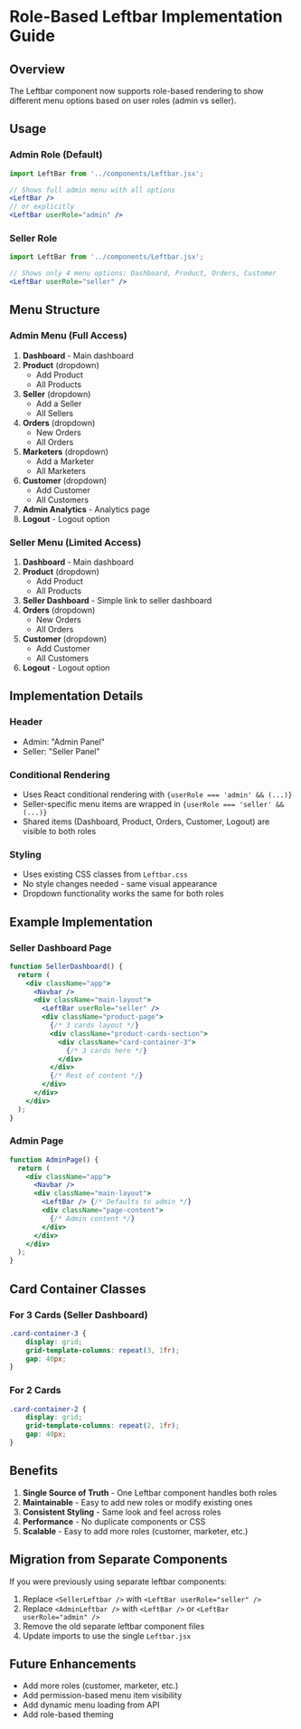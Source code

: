 # Role-Based Leftbar Implementation Guide

## Overview
The Leftbar component now supports role-based rendering to show different menu options based on user roles (admin vs seller).

## Usage

### Admin Role (Default)
```jsx
import LeftBar from '../components/Leftbar.jsx';

// Shows full admin menu with all options
<LeftBar />
// or explicitly
<LeftBar userRole="admin" />
```

### Seller Role
```jsx
import LeftBar from '../components/Leftbar.jsx';

// Shows only 4 menu options: Dashboard, Product, Orders, Customer
<LeftBar userRole="seller" />
```

## Menu Structure

### Admin Menu (Full Access)
1. **Dashboard** - Main dashboard
2. **Product** (dropdown)
   - Add Product
   - All Products
3. **Seller** (dropdown)
   - Add a Seller
   - All Sellers
4. **Orders** (dropdown)
   - New Orders
   - All Orders
5. **Marketers** (dropdown)
   - Add a Marketer
   - All Marketers
6. **Customer** (dropdown)
   - Add Customer
   - All Customers
7. **Admin Analytics** - Analytics page
8. **Logout** - Logout option

### Seller Menu (Limited Access)
1. **Dashboard** - Main dashboard
2. **Product** (dropdown)
   - Add Product
   - All Products
3. **Seller Dashboard** - Simple link to seller dashboard
4. **Orders** (dropdown)
   - New Orders
   - All Orders
5. **Customer** (dropdown)
   - Add Customer
   - All Customers
6. **Logout** - Logout option

## Implementation Details

### Header
- Admin: "Admin Panel"
- Seller: "Seller Panel"

### Conditional Rendering
- Uses React conditional rendering with `{userRole === 'admin' && (...)}`
- Seller-specific menu items are wrapped in `{userRole === 'seller' && (...)}`
- Shared items (Dashboard, Product, Orders, Customer, Logout) are visible to both roles

### Styling
- Uses existing CSS classes from `Leftbar.css`
- No style changes needed - same visual appearance
- Dropdown functionality works the same for both roles

## Example Implementation

### Seller Dashboard Page
```jsx
function SellerDashboard() {
  return (
    <div className="app">
      <Navbar />
      <div className="main-layout">
        <LeftBar userRole="seller" />
        <div className="product-page">
          {/* 3 cards layout */}
          <div className="product-cards-section">
            <div className="card-container-3">
              {/* 3 cards here */}
            </div>
          </div>
          {/* Rest of content */}
        </div>
      </div>
    </div>
  );
}
```

### Admin Page
```jsx
function AdminPage() {
  return (
    <div className="app">
      <Navbar />
      <div className="main-layout">
        <LeftBar /> {/* Defaults to admin */}
        <div className="page-content">
          {/* Admin content */}
        </div>
      </div>
    </div>
  );
}
```

## Card Container Classes

### For 3 Cards (Seller Dashboard)
```css
.card-container-3 {
    display: grid;
    grid-template-columns: repeat(3, 1fr);
    gap: 40px;
}
```

### For 2 Cards
```css
.card-container-2 {
    display: grid;
    grid-template-columns: repeat(2, 1fr);
    gap: 40px;
}
```

## Benefits

1. **Single Source of Truth** - One Leftbar component handles both roles
2. **Maintainable** - Easy to add new roles or modify existing ones
3. **Consistent Styling** - Same look and feel across roles
4. **Performance** - No duplicate components or CSS
5. **Scalable** - Easy to add more roles (customer, marketer, etc.)

## Migration from Separate Components

If you were previously using separate leftbar components:

1. Replace `<SellerLeftbar />` with `<LeftBar userRole="seller" />`
2. Replace `<AdminLeftbar />` with `<LeftBar />` or `<LeftBar userRole="admin" />`
3. Remove the old separate leftbar component files
4. Update imports to use the single `Leftbar.jsx`

## Future Enhancements

- Add more roles (customer, marketer, etc.)
- Add permission-based menu item visibility
- Add dynamic menu loading from API
- Add role-based theming
